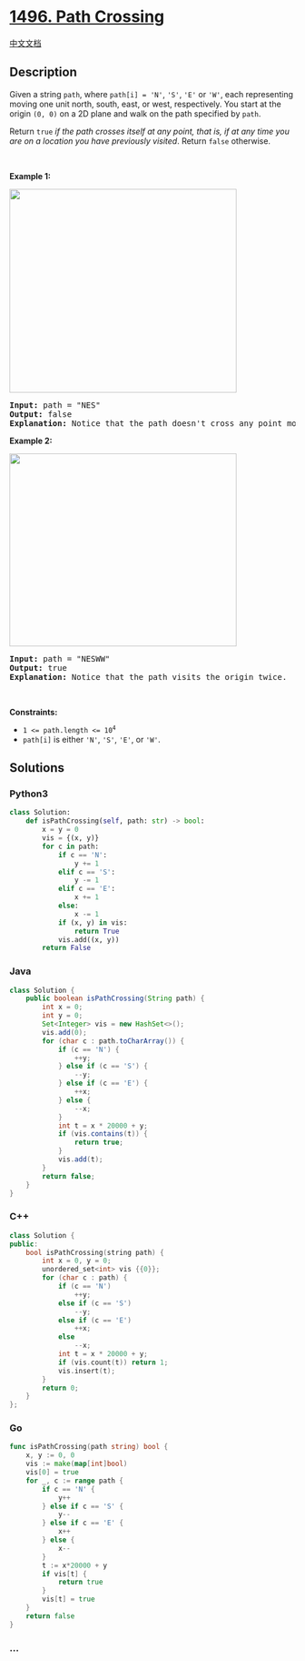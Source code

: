 # [1496. Path Crossing](https://leetcode.com/problems/path-crossing)

[中文文档](/solution/1400-1499/1496.Path%20Crossing/README.md)

## Description

<p>Given a string <code>path</code>, where <code>path[i] = &#39;N&#39;</code>, <code>&#39;S&#39;</code>, <code>&#39;E&#39;</code> or <code>&#39;W&#39;</code>, each representing moving one unit north, south, east, or west, respectively. You start at the origin <code>(0, 0)</code> on a 2D plane and walk on the path specified by <code>path</code>.</p>

<p>Return <code>true</code> <em>if the path crosses itself at any point, that is, if at any time you are on a location you have previously visited</em>. Return <code>false</code> otherwise.</p>

<p>&nbsp;</p>
<p><strong class="example">Example 1:</strong></p>
<img alt="" src="https://fastly.jsdelivr.net/gh/doocs/leetcode@main/solution/1400-1499/1496.Path%20Crossing/images/screen-shot-2020-06-10-at-123929-pm.png" style="width: 400px; height: 358px;" />
<pre>
<strong>Input:</strong> path = &quot;NES&quot;
<strong>Output:</strong> false 
<strong>Explanation:</strong> Notice that the path doesn&#39;t cross any point more than once.
</pre>

<p><strong class="example">Example 2:</strong></p>
<img alt="" src="https://fastly.jsdelivr.net/gh/doocs/leetcode@main/solution/1400-1499/1496.Path%20Crossing/images/screen-shot-2020-06-10-at-123843-pm.png" style="width: 400px; height: 339px;" />
<pre>
<strong>Input:</strong> path = &quot;NESWW&quot;
<strong>Output:</strong> true
<strong>Explanation:</strong> Notice that the path visits the origin twice.</pre>

<p>&nbsp;</p>
<p><strong>Constraints:</strong></p>

<ul>
	<li><code>1 &lt;= path.length &lt;= 10<sup>4</sup></code></li>
	<li><code>path[i]</code> is either <code>&#39;N&#39;</code>, <code>&#39;S&#39;</code>, <code>&#39;E&#39;</code>, or <code>&#39;W&#39;</code>.</li>
</ul>

## Solutions

<!-- tabs:start -->

### **Python3**

```python
class Solution:
    def isPathCrossing(self, path: str) -> bool:
        x = y = 0
        vis = {(x, y)}
        for c in path:
            if c == 'N':
                y += 1
            elif c == 'S':
                y -= 1
            elif c == 'E':
                x += 1
            else:
                x -= 1
            if (x, y) in vis:
                return True
            vis.add((x, y))
        return False
```

### **Java**

```java
class Solution {
    public boolean isPathCrossing(String path) {
        int x = 0;
        int y = 0;
        Set<Integer> vis = new HashSet<>();
        vis.add(0);
        for (char c : path.toCharArray()) {
            if (c == 'N') {
                ++y;
            } else if (c == 'S') {
                --y;
            } else if (c == 'E') {
                ++x;
            } else {
                --x;
            }
            int t = x * 20000 + y;
            if (vis.contains(t)) {
                return true;
            }
            vis.add(t);
        }
        return false;
    }
}
```

### **C++**

```cpp
class Solution {
public:
    bool isPathCrossing(string path) {
        int x = 0, y = 0;
        unordered_set<int> vis {{0}};
        for (char c : path) {
            if (c == 'N')
                ++y;
            else if (c == 'S')
                --y;
            else if (c == 'E')
                ++x;
            else
                --x;
            int t = x * 20000 + y;
            if (vis.count(t)) return 1;
            vis.insert(t);
        }
        return 0;
    }
};
```

### **Go**

```go
func isPathCrossing(path string) bool {
	x, y := 0, 0
	vis := make(map[int]bool)
	vis[0] = true
	for _, c := range path {
		if c == 'N' {
			y++
		} else if c == 'S' {
			y--
		} else if c == 'E' {
			x++
		} else {
			x--
		}
		t := x*20000 + y
		if vis[t] {
			return true
		}
		vis[t] = true
	}
	return false
}
```

### **...**

```

```

<!-- tabs:end -->

